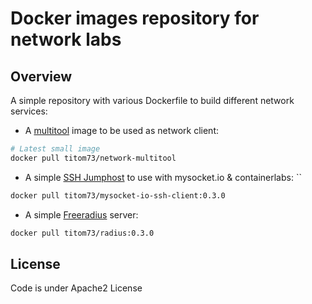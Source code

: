 
# Docker images repository for network labs

## Overview

A simple repository with various Dockerfile to build different network services:

- A [multitool](multitool) image to be used as network client:

```bash
# Latest small image
docker pull titom73/network-multitool
```

- A simple [SSH Jumphost](mysocket-io-ssh-client) to use with mysocket.io & containerlabs: ``

```bash
docker pull titom73/mysocket-io-ssh-client:0.3.0
```

- A simple [Freeradius](freeradius-server) server:

```bash
docker pull titom73/radius:0.3.0
```

## License

Code is under Apache2 License
